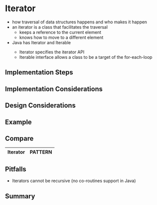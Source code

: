 # Iterator
* how traversal of data structures happens and who makes it happen
* an iterator is a class that facilitates the traversal
    * keeps a reference to the current element
    * knows how to move to a different element
* Java has Iterator<T> and Iterable<T>
    * Iterator<T> specifies the iterator API
    * Iterable<T> interface allows a class to be a target of the for-each-loop

## Implementation Steps


## Implementation Considerations

    
## Design Considerations


## Example

## Compare
Iterator | PATTERN
:---:|:---:   

## Pitfalls
* Iterators cannot be recursive (no co-routines support in Java)


## Summary
